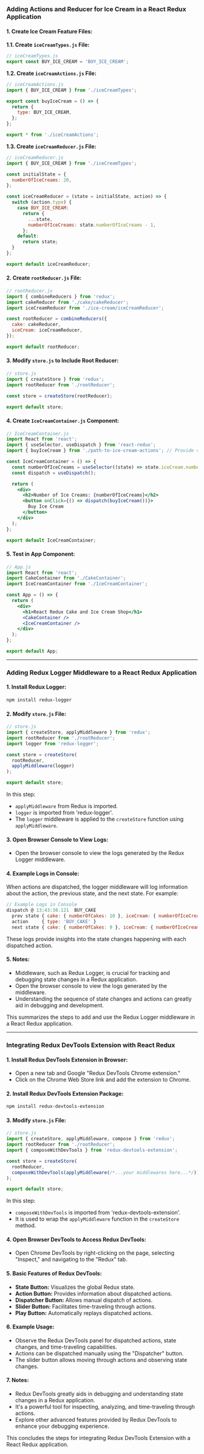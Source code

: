 
### **Adding Actions and Reducer for Ice Cream in a React Redux Application**

#### **1. Create Ice Cream Feature Files:**

**1.1. Create `iceCreamTypes.js` File:**
```js
// iceCreamTypes.js
export const BUY_ICE_CREAM = 'BUY_ICE_CREAM';
```

**1.2. Create `iceCreamActions.js` File:**
```js
// iceCreamActions.js
import { BUY_ICE_CREAM } from './iceCreamTypes';

export const buyIceCream = () => {
  return {
    type: BUY_ICE_CREAM,
  };
};

export * from './iceCreamActions';
```

**1.3. Create `iceCreamReducer.js` File:**
```js
// iceCreamReducer.js
import { BUY_ICE_CREAM } from './iceCreamTypes';

const initialState = {
  numberOfIceCreams: 20,
};

const iceCreamReducer = (state = initialState, action) => {
  switch (action.type) {
    case BUY_ICE_CREAM:
      return {
        ...state,
        numberOfIceCreams: state.numberOfIceCreams - 1,
      };
    default:
      return state;
  }
};

export default iceCreamReducer;
```

#### **2. Create `rootReducer.js` File:**

```js
// rootReducer.js
import { combineReducers } from 'redux';
import cakeReducer from './cake/cakeReducer';
import iceCreamReducer from './ice-cream/iceCreamReducer';

const rootReducer = combineReducers({
  cake: cakeReducer,
  iceCream: iceCreamReducer,
});

export default rootReducer;
```

#### **3. Modify `store.js` to Include Root Reducer:**

```js
// store.js
import { createStore } from 'redux';
import rootReducer from './rootReducer';

const store = createStore(rootReducer);

export default store;
```

#### **4. Create `IceCreamContainer.js` Component:**

```jsx
// IceCreamContainer.js
import React from 'react';
import { useSelector, useDispatch } from 'react-redux';
import { buyIceCream } from './path-to-ice-cream-actions'; // Provide correct path

const IceCreamContainer = () => {
  const numberOfIceCreams = useSelector((state) => state.iceCream.numberOfIceCreams);
  const dispatch = useDispatch();

  return (
    <div>
      <h2>Number of Ice Creams: {numberOfIceCreams}</h2>
      <button onClick={() => dispatch(buyIceCream())}>
        Buy Ice Cream
      </button>
    </div>
  );
};

export default IceCreamContainer;
```

#### **5. Test in App Component:**

```jsx
// App.js
import React from 'react';
import CakeContainer from './CakeContainer';
import IceCreamContainer from './IceCreamContainer';

const App = () => {
  return (
    <div>
      <h1>React Redux Cake and Ice Cream Shop</h1>
      <CakeContainer />
      <IceCreamContainer />
    </div>
  );
};

export default App;
```

---


### **Adding Redux Logger Middleware to a React Redux Application**

#### **1. Install Redux Logger:**

```bash
npm install redux-logger
```

#### **2. Modify `store.js` File:**

```javascript
// store.js
import { createStore, applyMiddleware } from 'redux';
import rootReducer from './rootReducer';
import logger from 'redux-logger';

const store = createStore(
  rootReducer,
  applyMiddleware(logger)
);

export default store;
```

In this step:
- `applyMiddleware` from Redux is imported.
- `logger` is imported from 'redux-logger'.
- The `logger` middleware is applied to the `createStore` function using `applyMiddleware`.

#### **3. Open Browser Console to View Logs:**

- Open the browser console to view the logs generated by the Redux Logger middleware.

#### **4. Example Logs in Console:**

When actions are dispatched, the logger middleware will log information about the action, the previous state, and the next state. For example:

```javascript
// Example Logs in Console
dispatch @ 13:43:30.121  BUY_CAKE
  prev state { cake: { numberOfCakes: 10 }, iceCream: { numberOfIceCreams: 20 } }
  action     { type: 'BUY_CAKE' }
  next state { cake: { numberOfCakes: 9 }, iceCream: { numberOfIceCreams: 20 } }
```

These logs provide insights into the state changes happening with each dispatched action.

#### **5. Notes:**
- Middleware, such as Redux Logger, is crucial for tracking and debugging state changes in a Redux application.
- Open the browser console to view the logs generated by the middleware.
- Understanding the sequence of state changes and actions can greatly aid in debugging and development.

This summarizes the steps to add and use the Redux Logger middleware in a React Redux application.

---


### **Integrating Redux DevTools Extension with React Redux**

#### **1. Install Redux DevTools Extension in Browser:**
   - Open a new tab and Google "Redux DevTools Chrome extension."
   - Click on the Chrome Web Store link and add the extension to Chrome.

#### **2. Install Redux DevTools Extension Package:**

```bash
npm install redux-devtools-extension
```

#### **3. Modify `store.js` File:**

```javascript
// store.js
import { createStore, applyMiddleware, compose } from 'redux';
import rootReducer from './rootReducer';
import { composeWithDevTools } from 'redux-devtools-extension';

const store = createStore(
  rootReducer,
  composeWithDevTools(applyMiddleware(/*...your middlewares here...*/))
);

export default store;
```

In this step:
- `composeWithDevTools` is imported from 'redux-devtools-extension'.
- It is used to wrap the `applyMiddleware` function in the `createStore` method.

#### **4. Open Browser DevTools to Access Redux DevTools:**

- Open Chrome DevTools by right-clicking on the page, selecting "Inspect," and navigating to the "Redux" tab.

#### **5. Basic Features of Redux DevTools:**
- **State Button:** Visualizes the global Redux state.
- **Action Button:** Provides information about dispatched actions.
- **Dispatcher Button:** Allows manual dispatch of actions.
- **Slider Button:** Facilitates time-traveling through actions.
- **Play Button:** Automatically replays dispatched actions.

#### **6. Example Usage:**

- Observe the Redux DevTools panel for dispatched actions, state changes, and time-traveling capabilities.
- Actions can be dispatched manually using the "Dispatcher" button.
- The slider button allows moving through actions and observing state changes.

#### **7. Notes:**
- Redux DevTools greatly aids in debugging and understanding state changes in a Redux application.
- It's a powerful tool for inspecting, analyzing, and time-traveling through actions.
- Explore other advanced features provided by Redux DevTools to enhance your debugging experience.

This concludes the steps for integrating Redux DevTools Extension with a React Redux application.
